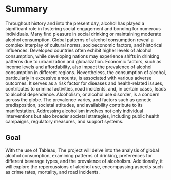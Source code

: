 # Summary

Throughout history and into the present day, alcohol has played a significant role in fostering social engagement and bonding for numerous individuals. Many find pleasure in social drinking or maintaining moderate alcohol consumption.
Global patterns of alcohol consumption reveal a complex interplay of cultural norms, socioeconomic factors, and historical influences. Developed countries often exhibit higher levels of alcohol consumption, while developing nations may experience shifts in drinking patterns due to urbanization and globalization. Economic factors, such as income levels and affordability, also impact the prevalence of alcohol consumption in different regions.
Nevertheless, the consumption of alcohol, particularly in excessive amounts, is associated with various adverse outcomes. It serves as a risk factor for diseases and health-related issues, contributes to criminal activities, road incidents, and, in certain cases, leads to alcohol dependence. Alcoholism, or alcohol use disorder, is a concern across the globe. The prevalence varies, and factors such as genetic predisposition, societal attitudes, and availability contribute to its manifestation. Addressing alcoholism involves not only individual interventions but also broader societal strategies, including public health campaigns, regulatory measures, and support systems.

## Goal
With the use of Tableau, The project will delve into the analysis of global alcohol consumption, examining patterns of drinking, preferences for different beverage types, and the prevalence of alcoholism. 
Additionally, it will explore the repercussions of alcohol use, encompassing aspects such as crime rates, mortality, and road incidents.
